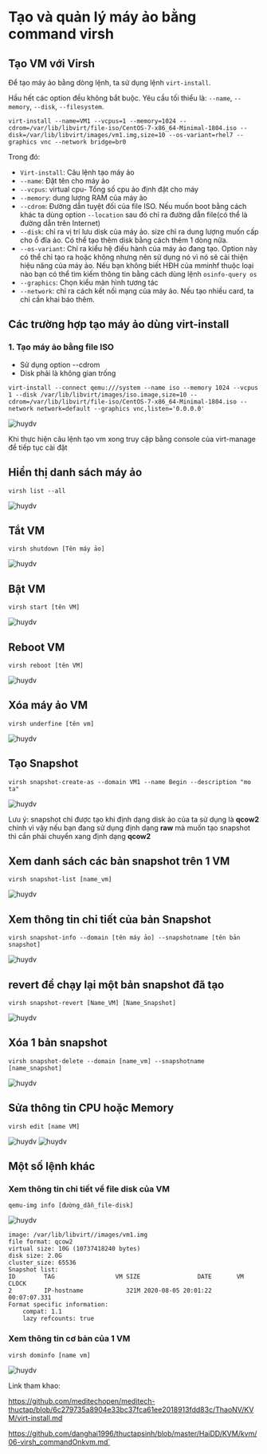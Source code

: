 # Tạo và quản lý máy ảo bằng command virsh 

## Tạo VM với Virsh 

Để tạo máy ảo bằng dòng lệnh, ta sử dụng lệnh `virt-install`.

Hầu hết các option đều không bắt buộc. Yêu cầu tối thiểu là: `--name`, `--memory`, `--disk`, `--filesystem`.

`virt-install --name=VM1 --vcpus=1 --memory=1024 --cdrom=/var/lib/libvirt/file-iso/CentOS-7-x86_64-Minimal-1804.iso --disk=/var/lib/libvirt/images/vm1.img,size=10 --os-variant=rhel7 --graphics vnc --network bridge=br0`

Trong đó: 
* `Virt-install`: Câu lệnh tạo máy ảo
* `--name`: Đặt tên cho máy ảo
* `--vcpus`: virtual cpu- Tổng số cpu ảo định đặt cho máy
* `--memory`: dung lượng RAM của máy ảo
* `--cdrom`: Đường dẫn tuyệt đối của file ISO. Nếu muốn boot bằng cách khác ta dùng option `--location` sau đó chỉ ra đường dẫn file(có thể là đường dẫn trên Internet) 
* `--disk`: chỉ ra vị trí lưu disk của máy ảo. size chỉ ra dung lượng muốn cấp cho ổ đĩa ảo. Có thể tạo thêm disk bằng cách thêm 1 dòng nữa.
* `--os-variant`: Chỉ ra kiểu hệ điều hành của máy ảo đang tạo. Option này có thể chỉ tạo ra hoặc không nhưng nên sử dụng nó vì nó sẽ cải thiện hiệu năng của máy ảo. Nếu bạn không biết HĐH của mminhf thuộc loại nào bạn có thể tìm kiếm thông tin bằng cách dùng lệnh `osinfo-query os`
* `--graphics`: Chọn kiểu màn hình tương tác
* `--network`: chỉ ra cách kết nối mạng của máy ảo. Nếu tạo nhiều card, ta chỉ cần khai báo thêm.

## Các trường hợp tạo máy ảo dùng virt-install 
### 1. Tạo máy ảo bằng file ISO
* Sử dụng option --cdrom
* Disk phải là không gian trống

`virt-install --connect qemu:///system --name iso --memory 1024 --vcpus 1 --disk /var/lib/libvirt/images/iso.image,size=10 --cdrom=/var/lib/libvirt/file-iso/CentOS-7-x86_64-Minimal-1804.iso --network network=default --graphics vnc,listen='0.0.0.0'`

![huydv](../image/Screenshot_82.png)

Khi thực hiện câu lệnh tạo vm xong truy cập bằng console của virt-manage để tiếp tục cài đặt

## Hiển thị danh sách máy ảo
`virsh list --all`

![huydv](../image/Screenshot_83.png)

## Tắt VM
`virsh shutdown [Tên máy ảo]`

![huydv](../image/Screenshot_84.png)

## Bật VM
`virsh start [tên VM]`

![huydv](../image/Screenshot_85.png)

## Reboot VM
`virsh reboot [tên VM]`

![huydv](../image/Screenshot_86.png)

## Xóa máy ảo VM
`virsh underfine [tên vm]`

![huydv](../image/Screenshot_87.png)

## Tạo Snapshot
`virsh snapshot-create-as --domain VM1 --name Begin --description "mo ta"`

![huydv](../image/Screenshot_88.png)

Lưu ý: snapshot chỉ được tạo khi định dạng disk ảo của ta sử dụng là **qcow2** chính vì vậy nếu bạn đang sử dụng định dạng **raw** mà muốn tạo snapshot thì cần phải chuyển xang định dạng **qcow2**
## Xem danh sách các bản snapshot trên 1 VM
`virsh snapshot-list [name_vm]`

![huydv](../image/Screenshot_89.png)

## Xem thông tin chi tiết của bản Snapshot
`virsh snapshot-info --domain [tên máy ảo] --snapshotname [tên bản snapshot]`

![huydv](../image/Screenshot_90.png)

## revert để chạy lại một bản snapshot đã tạo
`virsh snapshot-revert [Name_VM] [Name_Snapshot]`

![huydv](../image/Screenshot_91.png)

## Xóa 1 bản snapshot
`virsh snapshot-delete --domain [name_vm] --snapshotname [name_snapshot]`

![huydv](../image/Screenshot_92.png)

## Sửa thông tin CPU hoặc Memory
`virsh edit [name VM]`

![huydv](../image/Screenshot_93.png)
![huydv](../image/Screenshot_97.png)
## Một số lệnh khác
### Xem thông tin chi tiết về file disk của VM
`qemu-img info [đường_dẫn_file-disk]`

![huydv](../image/Screenshot_.png)

```
image: /var/lib/libvirt//images/vm1.img
file format: qcow2
virtual size: 10G (10737418240 bytes)
disk size: 2.0G
cluster_size: 65536
Snapshot list:
ID        TAG                 VM SIZE                DATE       VM CLOCK
2         IP-hostname            321M 2020-08-05 20:01:22   00:07:07.331
Format specific information:
    compat: 1.1
    lazy refcounts: true
```
### Xem thông tin cơ bản của 1 VM
`virsh dominfo [name vm]`

![huydv](../image/Screenshot_94.png)

Link tham khao:

https://github.com/meditechopen/meditech-thuctap/blob/6c279735a8904e33bc37fca61ee2018913fdd83c/ThaoNV/KVM/virt-install.md

https://github.com/danghai1996/thuctapsinh/blob/master/HaiDD/KVM/kvm/06-virsh_commandOnkvm.md`